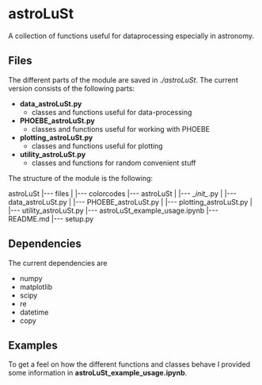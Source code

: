 # astroLuSt

A collection of functions useful for dataprocessing especially in astronomy.

## Files

The different parts of the module are saved in *./astroLuSt*.
The current version consists of the following parts:
- __data_astroLuSt.py__
    - classes and functions useful for data-processing
- __PHOEBE_astroLuSt.py__
    - classes and functions useful for working with PHOEBE
- __plotting_astroLuSt.py__
    - classes and functions useful for plotting
- __utility_astroLuSt.py__
    - classes and functions for random convenient stuff

The structure of the module is the following:

astroLuSt
|--- files
|    |--- colorcodes
|--- astroLuSt
|    |--- \__init\__.py
|    |--- data_astroLuSt.py
|    |--- PHOEBE_astroLuSt.py
|    |--- plotting_astroLuSt.py
|    |--- utility_astroLuSt.py
|--- astroLuSt_example_usage.ipynb
|--- README.md
|--- setup.py

## Dependencies

The current dependencies are
- numpy
- matplotlib
- scipy
- re
- datetime
- copy

## Examples

To get a feel on how the different functions and classes behave I provided some information in __astroLuSt_example_usage.ipynb__.
